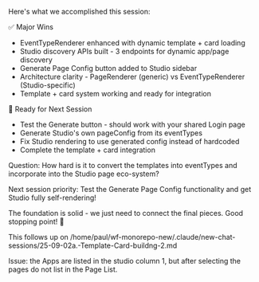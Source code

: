  Here's what we accomplished this session:

  ✅ Major Wins

  - EventTypeRenderer enhanced with dynamic template + card loading
  - Studio discovery APIs built - 3 endpoints for dynamic app/page discovery
  - Generate Page Config button added to Studio sidebar
  - Architecture clarity - PageRenderer (generic) vs EventTypeRenderer (Studio-specific)
  - Template + card system working and ready for integration

  🚀 Ready for Next Session

  - Test the Generate button - should work with your shared Login page
  - Generate Studio's own pageConfig from its eventTypes
  - Fix Studio rendering to use generated config instead of hardcoded
  - Complete the template + card integration

  Question:  How hard is it to convert the templates into eventTypes and incorporate into the Studio page eco-system?

  Next session priority: Test the Generate Page Config functionality and get Studio fully self-rendering!

  The foundation is solid - we just need to connect the final pieces. Good stopping point! 🎯

  This follows up on /home/paul/wf-monorepo-new/.claude/new-chat-sessions/25-09-02a.-Template-Card-buildng-2.md

  Issue:  the Apps are listed in the studio column 1, but after selecting the pages do not list in the Page List.